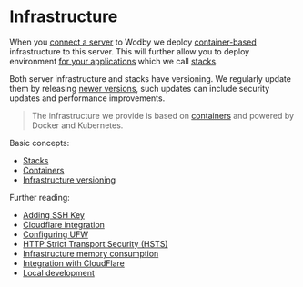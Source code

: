 # Infrastructure

When you [connect a server](../servers/README.md) to Wodby we deploy [container-based](../stacks/containers.md) infrastructure to this server. This will further allow you to deploy environment [for your applications](../apps/deploy.md) which we call [stacks](../stacks/README.md). 

Both server infrastructure and stacks have versioning. We regularly update them by releasing [newer versions](versioning.md), such updates can include security updates and performance improvements.
 
> The infrastructure we provide is based on [containers](../stacks/containers.md) and powered by Docker and Kubernetes.

Basic concepts:

* [Stacks](../stacks/README.md)
* [Containers](../stacks/containers.md)
* [Infrastructure versioning](versioning.md)

Further reading:

* [Adding SSH Key](keys.md)
* [Cloudflare integration](cloudflare.md)
* [Configuring UFW](ufw.md)
* [HTTP Strict Transport Security (HSTS)](hsts.md)
* [Infrastructure memory consumption](memory-consumption.md)
* [Integration with CloudFlare](cloudflare.md)
* [Local development](local.md)
